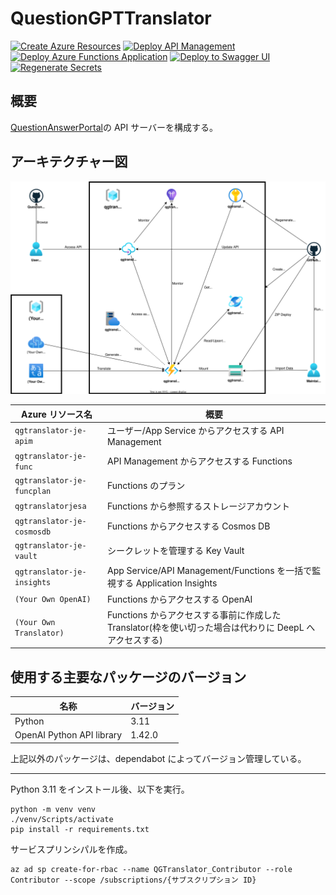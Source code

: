 # QuestionGPTTranslator

[![Create Azure Resources](https://github.com/infhyroyage/QuestionGPTTranslator/actions/workflows/create-azure-resources.yaml/badge.svg)](https://github.com/infhyroyage/QuestionGPTTranslator/actions/workflows/create-azure-resources.yaml)
[![Deploy API Management](https://github.com/infhyroyage/QuestionGPTTranslator/actions/workflows/deploy-apim.yaml/badge.svg)](https://github.com/infhyroyage/QuestionGPTTranslator/actions/workflows/deploy-apim.yaml)
[![Deploy Azure Functions Application](https://github.com/infhyroyage/QuestionGPTTranslator/actions/workflows/deploy-functions-app.yaml/badge.svg)](https://github.com/infhyroyage/QuestionGPTTranslator/actions/workflows/deploy-functions-app.yaml)
[![Deploy to Swagger UI](https://github.com/infhyroyage/QuestionGPTTranslator/actions/workflows/deploy-swagger-ui.yaml/badge.svg)](https://github.com/infhyroyage/QuestionGPTTranslator/actions/workflows/deploy-swagger-ui.yaml)
[![Regenerate Secrets](https://github.com/infhyroyage/QuestionGPTTranslator/actions/workflows/regenerate-secrets.yaml/badge.svg)](https://github.com/infhyroyage/QuestionGPTTranslator/actions/workflows/regenerate-secrets.yaml)

## 概要

[QuestionAnswerPortal](https://github.com/infhyroyage/QuestionAnswerPortal)の API サーバーを構成する。

## アーキテクチャー図

![architecture.drawio](architecture.drawio.svg)

| Azure リソース名           | 概要                                                                                                   |
| -------------------------- | ------------------------------------------------------------------------------------------------------ |
| `qgtranslator-je-apim`     | ユーザー/App Service からアクセスする API Management                                                   |
| `qgtranslator-je-func`     | API Management からアクセスする Functions                                                              |
| `qgtranslator-je-funcplan` | Functions のプラン                                                                                     |
| `qgtranslatorjesa`         | Functions から参照するストレージアカウント                                                             |
| `qgtranslator-je-cosmosdb` | Functions からアクセスする Cosmos DB                                                                   |
| `qgtranslator-je-vault`    | シークレットを管理する Key Vault                                                                       |
| `qgtranslator-je-insights` | App Service/API Management/Functions を一括で監視する Application Insights                             |
| `(Your Own OpenAI)`        | Functions からアクセスする OpenAI                                                                      |
| `(Your Own Translator)`    | Functions からアクセスする事前に作成した Translator(枠を使い切った場合は代わりに DeepL へアクセスする) |

## 使用する主要なパッケージのバージョン

| 名称                      | バージョン |
| ------------------------- | ---------- |
| Python                    | 3.11       |
| OpenAI Python API library | 1.42.0     |

上記以外のパッケージは、dependabot によってバージョン管理している。

---

Python 3.11 をインストール後、以下を実行。

```
python -m venv venv
./venv/Scripts/activate
pip install -r requirements.txt
```

サービスプリンシパルを作成。

```
az ad sp create-for-rbac --name QGTranslator_Contributor --role Contributor --scope /subscriptions/{サブスクリプション ID}
```
